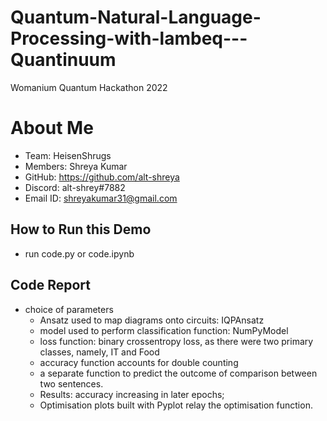 # Quantum-Natural-Language-Processing-with-lambeq---Quantinuum
Womanium Quantum Hackathon 2022

# About Me
- Team: HeisenShrugs
- Members: Shreya Kumar
- GitHub: https://github.com/alt-shreya
- Discord: alt-shrey#7882
- Email ID: shreyakumar31@gmail.com

## How to Run this Demo
- run code.py or code.ipynb

## Code Report
- choice of parameters
  - Ansatz used to map diagrams onto circuits: IQPAnsatz
  - model used to perform classification function: NumPyModel
  - loss function: binary crossentropy loss, as there were two primary classes, namely, IT and Food
  - accuracy function accounts for double counting
  - a separate function to predict the outcome of comparison between two sentences.
  - Results: accuracy increasing in later epochs; 
  - Optimisation plots built with Pyplot relay the optimisation function.
